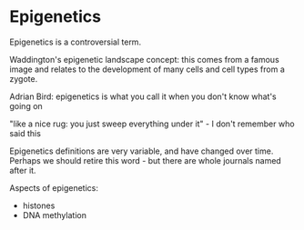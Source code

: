 Epigenetics
===========

Epigenetics is a controversial term.

Waddington's epigenetic landscape concept: this comes from a famous image and relates to the development of many cells and cell types from a zygote.

Adrian Bird: epigenetics is what you call it when you don't know what's going on

"like a nice rug: you just sweep everything under it" - I don't remember who said this

Epigenetics definitions are very variable, and have changed over time. Perhaps we should retire this word - but there are whole journals named after it.

Aspects of epigenetics:

- histones
- DNA methylation
